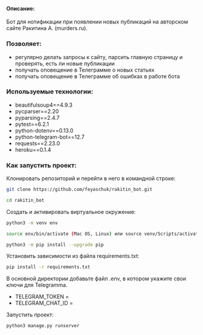 #### Описание:
Бот для нотификации при появлении новых публикаций на авторском сайте Ракитина А. (murders.ru).

### Позволяет:
* регулярно делать запросы к сайту, парсить главную страницу и проверять, есть ли новые публикации
* получать оповещение в Телеграмме о новых статьях
* получать оповещение в Телеграмме об ошибках в работе бота

### Используемые технологии:
* beautifulsoup4==4.9.3
* pycparser==2.20
* pyparsing==2.4.7
* pytest==6.2.1
* python-dotenv==0.13.0
* python-telegram-bot==12.7
* requests==2.23.0
* heroku==0.1.4

### Как запустить проект:
Клонировать репозиторий и перейти в него в командной строке:
```bash
git clone https://github.com/feyaschuk/rakitin_bot.git
```
```bash
cd rakitin_bot
```
Cоздать и активировать виртуальное окружение:
```bash
python3 -m venv env
```
```bash
source env/bin/activate (Mac OS, Linux) или source venv/Scripts/activate (Win10)
```
```bash
python3 -m pip install --upgrade pip
```
Установить зависимости из файла requirements.txt:
```bash
pip install -r requirements.txt
```

В основной директории добавьте файл .env, в котором укажите свои ключи для Telegramma.

* TELEGRAM_TOKEN = 
* TELEGRAM_CHAT_ID =

Запустить проект:
```bash
python3 manage.py runserver
```
